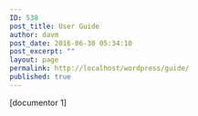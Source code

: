 ```yaml
---
ID: 538
post_title: User Guide
author: davm
post_date: 2016-06-30 05:34:10
post_excerpt: ""
layout: page
permalink: http://localhost/wordpress/guide/
published: true
---
```

[documentor 1]